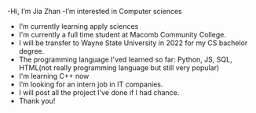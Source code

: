 -Hi, I’m Jia Zhan
-I’m interested in Computer sciences
- I’m currently learning apply sciences
- I'm currently a full time student at Macomb Community College.
- I will be transfer to Wayne State University in 2022 for my CS bachelor degree.
- The programming language I'ved learned so far: Python, JS, SQL, HTML(not really programming language but still very popular)
- I'm learning C++ now 
- I’m looking for an intern job in IT companies.
- I will post all the project I've done if I had chance.
- Thank you!
